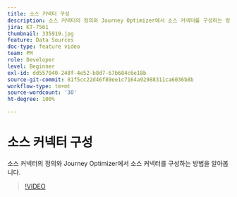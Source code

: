 ```yaml
---
title: 소스 커넥터 구성
description: 소스 커넥터의 정의와 Journey Optimizer에서 소스 커넥터를 구성하는 방법을 알아봅니다.
jira: KT-7561
thumbnail: 335919.jpg
feature: Data Sources
doc-type: feature video
team: PM
role: Developer
level: Beginner
exl-id: dd557040-248f-4e52-b8d7-67b684c6e18b
source-git-commit: 81f5cc22d46f89ee1c7164a92988311ca6036b8b
workflow-type: tm+mt
source-wordcount: '30'
ht-degree: 100%

---
```


# 소스 커넥터 구성

소스 커넥터의 정의와 Journey Optimizer에서 소스 커넥터를 구성하는 방법을 알아봅니다.

>[!VIDEO](https://video.tv.adobe.com/v/335919?quality=12&learn=on)
